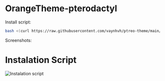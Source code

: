 # OrangeTheme-pterodactyl

Install script:
```sh
bash <(curl https://raw.githubusercontent.com/vaynhvh/ptreo-theme/main/install.sh)
```

Screenshots:
# Instalation Script
![Instalation script](https://cdn.discordapp.com/attachments/1047449075815039016/1048387097976918057/image.png "Instalation script")
